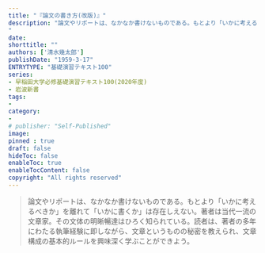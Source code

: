 ```yaml
---
title: "『論文の書き方(改版)』"
description: "論文やリポートは、なかなか書けないものである。もとより「いかに考えるべきか」を離れて「いかに書くか」は存在しえない。著者は当代一流の文章家。その文体の明晰暢達はひろく知られている。読者は、著者の多年にわたる執筆経験に即しながら、文章というものの秘密を教えられ、文章構成の基本的ルールを興味深く学ぶことができよう。
"
date: 
shorttitle: ""
authors: ['清水幾太郎']
publishDate: "1959-3-17"
ENTRYTYPE: "基礎演習テキスト100"
series:
- 早稲田大学必修基礎演習テキスト100(2020年度)
- 岩波新書
tags: 
- 
category: 
- 
# publisher: "Self-Published"
image: 
pinned : true
draft: false
hideToc: false
enableToc: true
enableTocContent: false
copyright: "All rights reserved"
---
```


>論文やリポートは、なかなか書けないものである。もとより「いかに考えるべきか」を離れて「いかに書くか」は存在しえない。著者は当代一流の文章家。その文体の明晰暢達はひろく知られている。読者は、著者の多年にわたる執筆経験に即しながら、文章というものの秘密を教えられ、文章構成の基本的ルールを興味深く学ぶことができよう。